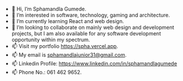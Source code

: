 - 👋 Hi, I’m Sphamandla Gumede.
- 👀 I’m interested in software, technology, gaming and architecture.
- 🌱 I’m currently learning React and web design.
- 💞️ I’m looking to collaborate on mainly web design and development projects, but I am also available for any software development opportunity within my spectrum.
- 📫 Visit my portfolio https://spha.vercel.app.
- 📫 My email is sphamandlajunior31@gmail.com.
- 📫 Linkedin Profile: https://www.linkedin.com/in/sphamandlagumede
- 📫 Phone No.: 061 462 9652.

<!---
Kenzagi/Kenzagi is a ✨ special ✨ repository because its `README.md` (this file) appears on your GitHub profile.
You can click the Preview link to take a look at your changes.
--->
